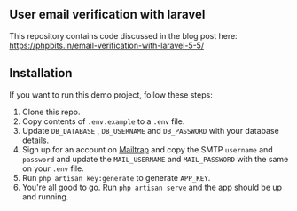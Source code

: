

## User email verification with laravel
This repository contains code discussed in the blog post here: https://phpbits.in/email-verification-with-laravel-5-5/

## Installation
If you want to run this demo project, follow these steps:

1. Clone this repo.
2. Copy contents of `.env.example` to a `.env` file.
3. Update `DB_DATABASE` , `DB_USERNAME` and `DB_PASSWORD` with your database details.
4. Sign up for an account on [Mailtrap](https://mailtrap.io/) and copy the SMTP `username` and `password` and update the `MAIL_USERNAME` and `MAIL_PASSWORD` with the same on your `.env` file.
5. Run `php artisan key:generate` to generate `APP_KEY`.
6. You're all good to go. Run `php artisan serve` and the app should be up and running.
